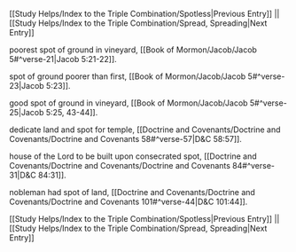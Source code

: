 [[Study Helps/Index to the Triple Combination/Spotless|Previous Entry]]  ||  [[Study Helps/Index to the Triple Combination/Spread, Spreading|Next Entry]]

 poorest spot of ground in vineyard, [[Book of Mormon/Jacob/Jacob 5#^verse-21|Jacob 5:21-22]].

 spot of ground poorer than first, [[Book of Mormon/Jacob/Jacob 5#^verse-23|Jacob 5:23]].

 good spot of ground in vineyard, [[Book of Mormon/Jacob/Jacob 5#^verse-25|Jacob 5:25, 43-44]].

 dedicate land and spot for temple, [[Doctrine and Covenants/Doctrine and Covenants/Doctrine and Covenants 58#^verse-57|D&C 58:57]].

 house of the Lord to be built upon consecrated spot, [[Doctrine and Covenants/Doctrine and Covenants/Doctrine and Covenants 84#^verse-31|D&C 84:31]].

 nobleman had spot of land, [[Doctrine and Covenants/Doctrine and Covenants/Doctrine and Covenants 101#^verse-44|D&C 101:44]].

[[Study Helps/Index to the Triple Combination/Spotless|Previous Entry]]  ||  [[Study Helps/Index to the Triple Combination/Spread, Spreading|Next Entry]]